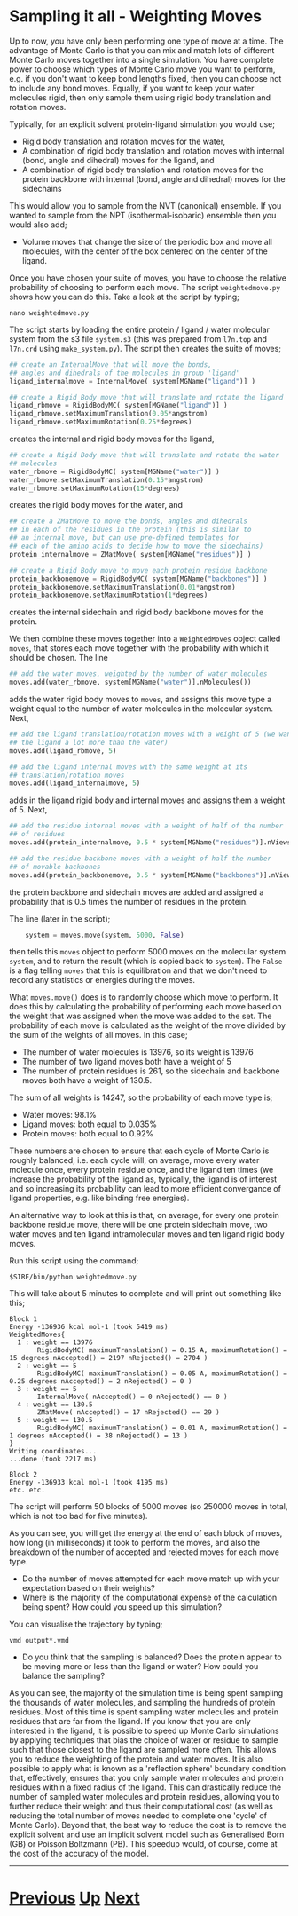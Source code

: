
# Sampling it all - Weighting Moves

Up to now, you have only been performing one type of move at a time. The advantage of Monte Carlo is that you can mix and match lots of different Monte Carlo moves together into a single simulation. You have complete power to choose which types of Monte Carlo move you want to perform, e.g. if you don't want to keep bond lengths fixed, then you can choose not to include any bond moves. Equally, if you want to keep your water molecules rigid, then only sample them using rigid body translation and rotation moves.

Typically, for an explicit solvent protein-ligand simulation you would use;

* Rigid body translation and rotation moves for the water,
* A combination of rigid body translation and rotation moves with internal (bond, angle and dihedral) moves for the ligand, and
* A combination of rigid body translation and rotation moves for the protein backbone with internal (bond, angle and dihedral) moves for the sidechains

This would allow you to sample from the NVT (canonical) ensemble. If you wanted to sample from the NPT (isothermal-isobaric) ensemble then you would also add;

* Volume moves that change the size of the periodic box and move all molecules, with the center of the box centered on the center of the ligand.

Once you have chosen your suite of moves, you have to choose the relative probability of choosing to perform each move. The script `weightedmove.py` shows how you can do this. Take a look at the script by typing;

```
nano weightedmove.py
```

The script starts by loading the entire protein / ligand / water molecular system from the s3 file `system.s3` (this was prepared from `l7n.top` and `l7n.crd` using `make_system.py`). The script then creates the suite of moves;

```python
## create an InternalMove that will move the bonds,
## angles and dihedrals of the molecules in group 'ligand'
ligand_internalmove = InternalMove( system[MGName("ligand")] )

## create a Rigid Body move that will translate and rotate the ligand
ligand_rbmove = RigidBodyMC( system[MGName("ligand")] )
ligand_rbmove.setMaximumTranslation(0.05*angstrom)
ligand_rbmove.setMaximumRotation(0.25*degrees)
```

creates the internal and rigid body moves for the ligand,

```python
## create a Rigid Body move that will translate and rotate the water
## molecules
water_rbmove = RigidBodyMC( system[MGName("water")] )
water_rbmove.setMaximumTranslation(0.15*angstrom)
water_rbmove.setMaximumRotation(15*degrees)
```

creates the rigid body moves for the water, and

```python
## create a ZMatMove to move the bonds, angles and dihedrals
## in each of the residues in the protein (this is similar to
## an internal move, but can use pre-defined templates for 
## each of the amino acids to decide how to move the sidechains)
protein_internalmove = ZMatMove( system[MGName("residues")] )

## create a Rigid Body move to move each protein residue backbone
protein_backbonemove = RigidBodyMC( system[MGName("backbones")] )
protein_backbonemove.setMaximumTranslation(0.01*angstrom)
protein_backbonemove.setMaximumRotation(1*degrees)
```

creates the internal sidechain and rigid body backbone moves for the protein.

We then combine these moves together into a `WeightedMoves` object called `moves`, that stores each move together with the probability with which it should be chosen. The line

```python
## add the water moves, weighted by the number of water molecules
moves.add(water_rbmove, system[MGName("water")].nMolecules())
```

adds the water rigid body moves to `moves`, and assigns this move type a weight equal to the number of water molecules in the molecular system. Next,

```python
## add the ligand translation/rotation moves with a weight of 5 (we want to move
## the ligand a lot more than the water)
moves.add(ligand_rbmove, 5)

## add the ligand internal moves with the same weight at its
## translation/rotation moves
moves.add(ligand_internalmove, 5)
```

adds in the ligand rigid body and internal moves and assigns them a weight of 5. Next, 

```python
## add the residue internal moves with a weight of half of the number
## of residues
moves.add(protein_internalmove, 0.5 * system[MGName("residues")].nViews())

## add the residue backbone moves with a weight of half the number
## of movable backbones
moves.add(protein_backbonemove, 0.5 * system[MGName("backbones")].nViews())
```

the protein backbone and sidechain moves are added and assigned a probability that is 0.5 times the number of residues in the protein.

The line (later in the script);

```python
    system = moves.move(system, 5000, False)
```

then tells this `moves` object to perform 5000 moves on the molecular system `system`, and to return the result (which is copied back to `system`). The `False` is a flag telling `moves` that this is equilibration and that we don't need to record any statistics or energies during the moves.

What `moves.move()` does is to randomly choose which move to perform. It does this by calculating the probability of performing each move based on the weight that was assigned when the move was added to the set. The probability of each move is calculated as the weight of the move divided by the sum of the weights of all moves. In this case;

* The number of water molecules is 13976, so its weight is 13976
* The number of two ligand moves both have a weight of 5
* The number of protein residues is 261, so the sidechain and backbone moves both have a weight of 130.5.

The sum of all weights is 14247, so the probability of each move type is;

* Water moves: 98.1%
* Ligand moves: both equal to 0.035%
* Protein moves: both equal to 0.92%

These numbers are chosen to ensure that each cycle of Monte Carlo is roughly balanced, i.e. each cycle will, on average, move every water molecule once, every protein residue once, and the ligand ten times (we increase the probability of the ligand as, typically, the ligand is of interest and so increasing its probability can lead to more efficient convergance of ligand properties, e.g. like binding free energies).

An alternative way to look at this is that, on average, for every one protein backbone residue move, there will be one protein sidechain move, two water moves and ten ligand intramolecular moves and ten ligand rigid body moves.

Run this script using the command;

```
$SIRE/bin/python weightedmove.py
```

This will take about 5 minutes to complete and will print out something like this;

```
Block 1
Energy -136936 kcal mol-1 (took 5419 ms)
WeightedMoves{
  1 : weight == 13976
       RigidBodyMC( maximumTranslation() = 0.15 A, maximumRotation() = 15 degrees nAccepted() = 2197 nRejected() = 2704 )
  2 : weight == 5
       RigidBodyMC( maximumTranslation() = 0.05 A, maximumRotation() = 0.25 degrees nAccepted() = 2 nRejected() = 0 )
  3 : weight == 5
       InternalMove( nAccepted() = 0 nRejected() == 0 )
  4 : weight == 130.5
       ZMatMove( nAccepted() = 17 nRejected() == 29 )
  5 : weight == 130.5
       RigidBodyMC( maximumTranslation() = 0.01 A, maximumRotation() = 1 degrees nAccepted() = 38 nRejected() = 13 )
}
Writing coordinates...
...done (took 2217 ms)

Block 2
Energy -136933 kcal mol-1 (took 4195 ms)
etc. etc.
```

The script will perform 50 blocks of 5000 moves (so 250000 moves in total, which is not too bad for five minutes).

As you can see, you will get the energy at the end of each block of moves, how long (in milliseconds) it took to perform the moves, and also the breakdown of the number of accepted and rejected moves for each move type.

* Do the number of moves attempted for each move match up with your expectation based on their weights?
* Where is the majority of the computational expense of the calculation being spent? How could you speed up this simulation?

You can visualise the trajectory by typing;

```
vmd output*.vmd
```

* Do you think that the sampling is balanced? Does the protein appear to be moving more or less than the ligand or water? How could you balance the sampling?

As you can see, the majority of the simulation time is being spent sampling the thousands of water molecules, and sampling the hundreds of protein residues. Most of this time is spent sampling water molecules and protein residues that are far from the ligand. If you know that you are only interested in the ligand, it is possible to speed up Monte Carlo simulations by applying techniques that bias the choice of water or residue to sample such that those closest to the ligand are sampled more often. This allows you to reduce the weighting of the protein and water moves. It is also possible to apply what is known as a 'reflection sphere' boundary condition that, effectively, ensures that you only sample water molecules and protein residues within a fixed radius of the ligand. This can drastically reduce the number of sampled water molecules and protein residues, allowing you to further reduce their weight and thus their computational cost (as well as reducing the total number of moves needed to complete one 'cycle' of Monte Carlo). Beyond that, the best way to reduce the cost is to remove the explicit solvent and use an implicit solvent model such as Generalised Born (GB) or Poisson Boltzmann (PB). This speedup would, of course, come at the cost of the accuracy of the model.

***

# [Previous](backbone.md) [Up](README.md) [Next](relative.md)
